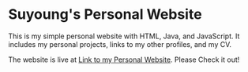 # Suyoung's Personal Website
This is my simple personal website with HTML, Java, and JavaScript.
It includes my personal projects, links to my other profiles, and my CV.

The website is live at [Link to my Personal Website](https://bellaajang.github.io/Personal-Website/). Please Check it out!
